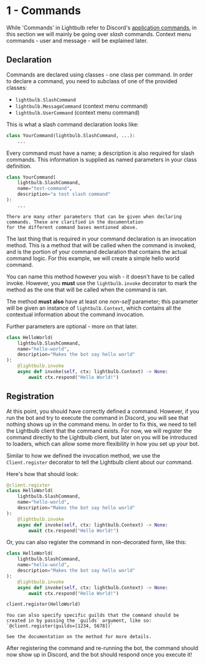 # 1 - Commands

While 'Commands' in Lightbulb refer to Discord's [application commands](https://discord.com/developers/docs/interactions/overview#commands), in this section we will mainly be going over _slash_ commands. Context menu commands - user and message - will be explained later.

## Declaration

Commands are declared using classes - one class per command. In order to declare a
command, you need to subclass of one of the provided classes:

- `lightbulb.SlashCommand`
- `lightbulb.MessageCommand` (context menu command)
- `lightbulb.UserCommand` (context menu command)

This is what a slash command declaration looks like:

```python
class YourCommand(lightbulb.SlashCommand, ...):
    ...
```

Every command must have a name; a description is also required for slash commands. This information is supplied as
named parameters in your class definition.

```python
class YourCommand(
    lightbulb.SlashCommand,
    name="test-command",
    description="a test slash command"
):
    ...
```

```{note}
There are many other parameters that can be given when declaring commands. These are clarified in the documentation
for the different command bases mentioned above.
```

The last thing that is required in your command declaration is an invocation method. This is a method that will be
called when the command is invoked, and is the portion of your command declaration that contains the actual command
logic. For this example, we will create a simple hello world command.

You can name this method however you wish - it doesn't have to be called invoke. However, you **must** use the
`lightbulb.invoke` decorator to mark the method as the one that will be called when the command is ran.

The method **must also** have at least one *non-self* parameter; this parameter will be given an instance of
`lightbulb.Context`, which contains all the contextual information about the command invocation.

Further parameters are optional - more on that later.

```python
class HelloWorld(
    lightbulb.SlashCommand,
    name="hello-world",
    description="Makes the bot say hello world"
):
    @lightbulb.invoke
    async def invoke(self, ctx: lightbulb.Context) -> None:
        await ctx.respond("Hello World!")
```

## Registration

At this point, you should have correctly defined a command. However, if you run the bot and try to execute the command
in Discord, you will see that nothing shows up in the command menu. In order to fix this, we need to tell the Lightbulb
client that the command exists. For now, we will register the command directly to the Lightbulb client, but later on
you will be introduced to loaders, which can allow some more flexibility in how you set up your bot.

Similar to how we defined the invocation method, we use the `Client.register` decorator to tell the Lightbulb client
about our command.

Here's how that should look:

```python
@client.register
class HelloWorld(
    lightbulb.SlashCommand,
    name="hello-world",
    description="Makes the bot say hello world"
):
    @lightbulb.invoke
    async def invoke(self, ctx: lightbulb.Context) -> None:
        await ctx.respond("Hello World!")
```

Or, you can also register the command in non-decorated form, like this:

```python
class HelloWorld(
    lightbulb.SlashCommand,
    name="hello-world",
    description="Makes the bot say hello world"
):
    @lightbulb.invoke
    async def invoke(self, ctx: lightbulb.Context) -> None:
        await ctx.respond("Hello World!")

client.register(HelloWorld)
```

```{note}
You can also specify specific guilds that the command should be created in by passing the `guilds` argument, like so:
`@client.register(guilds=[1234, 5678])`

See the documentation on the method for more details.
```

After registering the command and re-running the bot, the command should now show up in Discord, and the bot should
respond once you execute it!
